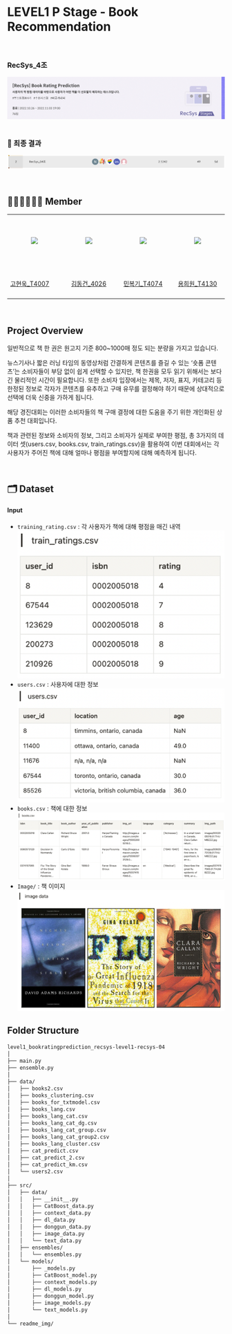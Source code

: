 # LEVEL1 P Stage - Book Recommendation

&nbsp;
### RecSys_4조
![image](readme_img/book_prediction_img.png)
&nbsp;

### 🥈 최종 결과

![image2](readme_img/award_result.png)

&nbsp;
&nbsp;
&nbsp;
## 🙋🏻‍♂️🙋🏻‍♀️  Member
<table>
  <tr height="125px">
    <td align="center" width="120px">
      <a href="https://github.com/NooKo92"><img src="https://avatars.githubusercontent.com/NooKo92"/></a>
    </td>
    <td align="center" width="120px">
      <a href="https://github.com/Zerotay"><img src="https://avatars.githubusercontent.com/Zerotay"/></a>
    </td>
    <td align="center" width="120px">
      <a href="https://github.com/NIckmin96"><img src="https://avatars.githubusercontent.com/NIckmin96"/></a>
    </td>
    <td align="center" width="120px">
      <a href="https://github.com/yhw991228"><img src="https://avatars.githubusercontent.com/yhw991228"/></a>
    </td>
  </tr>
  <tr height="70px">
    <td align=s"center" width="120px">
      <a href="https://github.com/NooKo92">고현욱_T4007</a>
    </td>
    <td align="center" width="120px">
      <a href="https://github.com/Zerotay">김동건_4026</a>
    </td>
    <td align="center" width="120px">
      <a href="https://github.com/NIckmin96">민복기_T4074</a>
    </td>
    <td align="center" width="120px">
      <a href="https://github.com/yhw991228">용희원_T4130</a>
    </td>
  </tr>
</table>
&nbsp;

## Project Overview

일반적으로 책 한 권은 원고지 기준 800~1000매 정도 되는 분량을 가지고 있습니다.

뉴스기사나 짧은 러닝 타임의 동영상처럼 간결하게 콘텐츠를 즐길 수 있는 ‘숏폼 콘텐츠’는 소비자들이 부담 없이 쉽게 선택할 수 있지만, 책 한권을 모두 읽기 위해서는 보다 긴 물리적인 시간이 필요합니다. 또한 소비자 입장에서는 제목, 저자, 표지, 카테고리 등 한정된 정보로 각자가 콘텐츠를 유추하고 구매 유무를 결정해야 하기 때문에 상대적으로 선택에 더욱 신중을 가하게 됩니다.

해당 경진대회는 이러한 소비자들의 책 구매 결정에 대한 도움을 주기 위한 개인화된 상품 추천 대회입니다.

책과 관련된 정보와 소비자의 정보, 그리고 소비자가 실제로 부여한 평점, 총 3가지의 데이터 셋(users.csv, books.csv, train_ratings.csv)을 활용하여 이번 대회에서는 각 사용자가 주어진 책에 대해 얼마나 평점을 부여할지에 대해 예측하게 됩니다.

&nbsp;

## 🗂️ Dataset

#### Input
- ```training_rating.csv``` : 각 사용자가 책에 대해 평점을 매긴 내역
![train](readme_img/training_rates.png)
- ```users.csv``` : 사용자에 대한 정보
![user](readme_img/users.png)
- ```books.csv``` : 책에 대한 정보
![book](readme_img/books.png)
- ```Image/``` : 책 이미지
![book_img](readme_img/book_img.png)

## Folder Structure

  ```
  level1_bookratingprediction_recsys-level1-recsys-04
  │
  ├── main.py
  ├── ensemble.py
  │
  ├── data/
  │   ├── books2.csv
  │   ├── books_clustering.csv
  │   ├── books_for_txtmodel.csv
  │   ├── books_lang.csv
  │   ├── books_lang_cat.csv
  │   ├── books_lang_cat_dg.csv
  │   ├── books_lang_cat_group.csv
  │   ├── books_lang_cat_group2.csv
  │   ├── books_lang_cluster.csv
  │   ├── cat_predict.csv
  │   ├── cat_predict_2.csv
  │   ├── cat_predict_km.csv
  │   └── users2.csv
  │
  ├── src/
  │   ├── data/
  │   │   ├── __init__.py
  │   │   ├── CatBoost_data.py
  │   │   ├── context_data.py
  │   │   ├── dl_data.py
  │   │   ├── donggun_data.py
  │   │   ├── image_data.py
  │   │   └── text_data.py
  │   ├── ensembles/
  │   │   └── ensembles.py
  │   └── models/
  │       ├── _models.py
  │       ├── CatBoost_model.py
  │       ├── context_models.py
  │       ├── dl_models.py
  │       ├── donggun_model.py
  │       ├── image_models.py
  │       └── text_models.py
  │
  └── readme_img/
  ```
